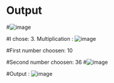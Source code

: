 # Output

#![image](https://github.com/user-attachments/assets/96710976-33b7-4c88-897a-bd4a0d366ad1)

#I chose: 3. Multiplication : ![image](https://github.com/user-attachments/assets/f08df97a-1dc7-4ae6-b421-ff228ebf4bd4)


#First number choosen: 10

#Second number choosen: 36
#![image](https://github.com/user-attachments/assets/e0d2cf1b-f73b-4ed4-ac54-54f4ae81e89d)


#Output : ![image](https://github.com/user-attachments/assets/08c57f40-6ae3-42db-be48-1d4673c8f567)

